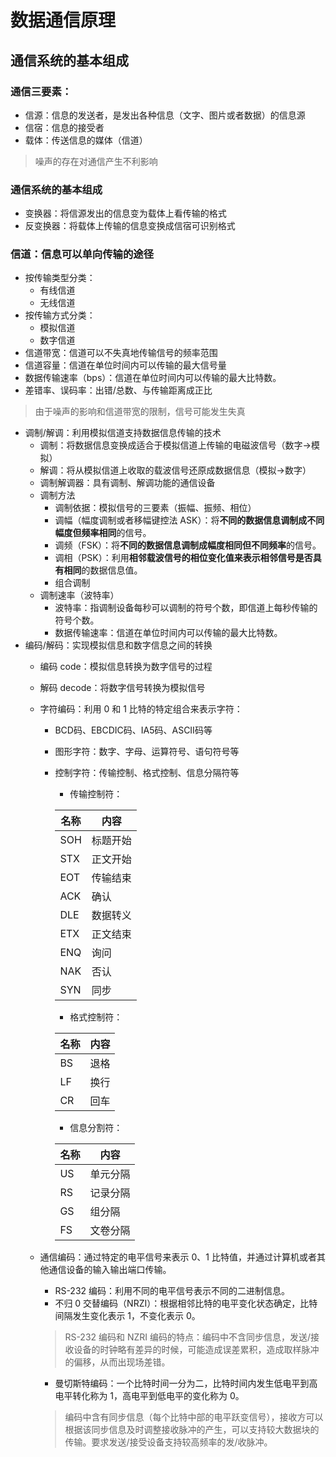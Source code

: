 # 数据通信原理

## 通信系统的基本组成
### 通信三要素：
- 信源：信息的发送者，是发出各种信息（文字、图片或者数据）的信息源
- 信宿：信息的接受者
- 载体：传送信息的媒体（信道）
> 噪声的存在对通信产生不利影响

### 通信系统的基本组成
- 变换器：将信源发出的信息变为载体上看传输的格式
- 反变换器：将载体上传输的信息变换成信宿可识别格式

### 信道：信息可以单向传输的途径
- 按传输类型分类：
    - 有线信道
    - 无线信道
- 按传输方式分类：
    - 模拟信道
    - 数字信道
- 信道带宽：信道可以不失真地传输信号的频率范围
- 信道容量：信道在单位时间内可以传输的最大信号量
- 数据传输速率（bps）：信道在单位时间内可以传输的最大比特数。
- 差错率、误码率：出错/总数、与传输距离成正比
> 由于噪声的影响和信道带宽的限制，信号可能发生失真
- 调制/解调：利用模拟信道支持数据信息传输的技术
    - 调制：将数据信息变换成适合于模拟信道上传输的电磁波信号（数字->模拟）
    - 解调：将从模拟信道上收取的载波信号还原成数据信息（模拟->数字）
    - 调制解调器：具有调制、解调功能的通信设备
    - 调制方法
        - 调制依据：模拟信号的三要素（振幅、振频、相位）
        - 调幅（幅度调制或者移幅键控法 ASK）：将**不同的数据信息调制成不同幅度但频率相同**的信号。
        - 调频（FSK）：将**不同的数据信息调制成幅度相同但不同频率**的信号。
        - 调相（PSK）：利用**相邻载波信号的相位变化值来表示相邻信号是否具有相同**的数据信息值。
        - 组合调制
    - 调制速率（波特率）
        - 波特率：指调制设备每秒可以调制的符号个数，即信道上每秒传输的符号个数。
        - 数据传输速率：信道在单位时间内可以传输的最大比特数。
- 编码/解码：实现模拟信息和数字信息之间的转换
    - 编码 code：模拟信息转换为数字信号的过程
    - 解码 decode：将数字信号转换为模拟信号
    - 字符编码：利用 0 和 1 比特的特定组合来表示字符：
        - BCD码、EBCDIC码、IA5码、ASCII码等
        - 图形字符：数字、字母、运算符号、语句符号等
        - 控制字符：传输控制、格式控制、信息分隔符等
            - 传输控制符：

            名称 | 内容
            --- | ---
            SOH | 标题开始
            STX | 正文开始
            EOT | 传输结束
            ACK | 确认
            DLE | 数据转义
            ETX | 正文结束
            ENQ | 询问
            NAK | 否认
            SYN | 同步 

            - 格式控制符：

            名称 | 内容
            --- | ---
            BS | 退格
            LF | 换行
            CR | 回车

            - 信息分割符：

            名称 | 内容
            --- | ---
            US | 单元分隔
            RS | 记录分隔
            GS | 组分隔
            FS | 文卷分隔

    - 通信编码：通过特定的电平信号来表示 0、1 比特值，并通过计算机或者其他通信设备的输入输出端口传输。
        - RS-232 编码：利用不同的电平信号表示不同的二进制信息。
        - 不归 0 交替编码（NRZI）：根据相邻比特的电平变化状态确定，比特间隔发生变化表示 1，不变化表示 0。
        > RS-232 编码和 NZRI 编码的特点：编码中不含同步信息，发送/接收设备的时钟略有差异的时候，可能造成误差累积，造成取样脉冲的偏移，从而出现场差错。
        - 曼切斯特编码：一个比特时间一分为二，比特时间内发生低电平到高电平转化称为 1，高电平到低电平的变化称为 0。
        > 编码中含有同步信息（每个比特中部的电平跃变信号），接收方可以根据该同步信息及时调整接收脉冲的产生，可以支持较大数据块的传输。要求发送/接受设备支持较高频率的发/收脉冲。 